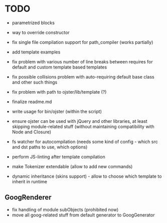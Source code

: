 # TODO

* parametrized blocks
* way to override constructor
* fix single file compilation support for path_compiler (works partially)

* add template examples

* fix problem with various number of line breaks between requires for default and custom template based templates
* fix possible collisions problem with auto-requiring default base class and other such things

* fix problem with path to ojster/lib/template (?)
* finalize readme.md

* write usage for bin/ojster (within the script)

* ensure ojster can be used with jQuery and other libraries, at least skipping module-related stuff (without maintaining compatibility with Node and Closure)
* fs watcher for autocompilation (needs some kind of config - which src and dst paths to use, which options)
* perform JS-linting after template compilation

* make Tokenizer extendable (allow to add new commands)
* dynamic inheritance (skins support) - allow to choose which template to inherit in runtime

## GoogRenderer

* fix handling of module subObjects (prohibited now)
* move all goog-related stuff from default generator to GoogGenerator
